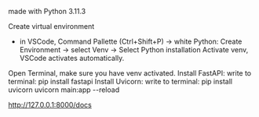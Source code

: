 made with Python 3.11.3


Create virtual environment
- in VSCode, Command Pallette (Ctrl+Shift+P) -> white Python: Create Environment -> select Venv -> Select Python installation
Activate venv, VSCode activates automatically.

Open Terminal, make sure you have venv activated.
Install FastAPI:
write to terminal: pip install fastapi
Install Uvicorn:
write to terminal: pip install uvicorn
uvicorn main:app --reload

http://127.0.0.1:8000/docs 